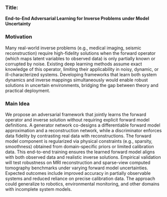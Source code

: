 ### Title:  
**End-to-End Adversarial Learning for Inverse Problems under Model Uncertainty**

### Motivation  
Many real-world inverse problems (e.g., medical imaging, seismic reconstruction) require high-fidelity solutions when the forward operator (which maps latent variables to observed data) is only partially known or corrupted by noise. Existing deep learning methods assume exact knowledge of this operator, limiting their applicability in noisy, dynamic, or ill-characterized systems. Developing frameworks that learn both system dynamics and inverse mappings simultaneously would enable robust solutions in uncertain environments, bridging the gap between theory and practical deployment.

### Main Idea  
We propose an adversarial framework that jointly learns the forward operator and inverse solution without requiring explicit forward model definitions. A generator network co-designs a differentiable forward model approximation and a reconstruction network, while a discriminator enforces data fidelity by contrasting real data with reconstructions. The forward model component is regularized via physical constraints (e.g., sparsity, smoothness) obtained from domain-specific priors or limited calibration data. This end-to-end training ensures the learned forward model aligns with both observed data and realistic inverse solutions. Empirical validation will test robustness on MRI reconstruction and sparse-view computed tomography benchmarks under varying forward model uncertainties. Expected outcomes include improved accuracy in partially observable systems and reduced reliance on precise calibration data. The approach could generalize to robotics, environmental monitoring, and other domains with incomplete system models.